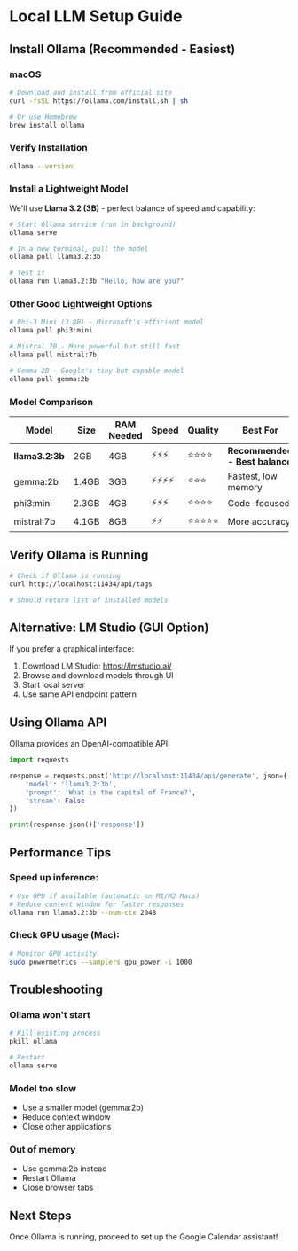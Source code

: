 # Local LLM Setup Guide

## Install Ollama (Recommended - Easiest)

### macOS
```bash
# Download and install from official site
curl -fsSL https://ollama.com/install.sh | sh

# Or use Homebrew
brew install ollama
```

### Verify Installation
```bash
ollama --version
```

### Install a Lightweight Model

We'll use **Llama 3.2 (3B)** - perfect balance of speed and capability:

```bash
# Start Ollama service (run in background)
ollama serve

# In a new terminal, pull the model
ollama pull llama3.2:3b

# Test it
ollama run llama3.2:3b "Hello, how are you?"
```

### Other Good Lightweight Options

```bash
# Phi-3 Mini (3.8B) - Microsoft's efficient model
ollama pull phi3:mini

# Mistral 7B - More powerful but still fast
ollama pull mistral:7b

# Gemma 2B - Google's tiny but capable model
ollama pull gemma:2b
```

### Model Comparison

| Model | Size | RAM Needed | Speed | Quality | Best For |
|-------|------|------------|-------|---------|----------|
| **llama3.2:3b** | 2GB | 4GB | ⚡⚡⚡ | ⭐⭐⭐⭐ | **Recommended - Best balance** |
| gemma:2b | 1.4GB | 3GB | ⚡⚡⚡⚡ | ⭐⭐⭐ | Fastest, low memory |
| phi3:mini | 2.3GB | 4GB | ⚡⚡⚡ | ⭐⭐⭐⭐ | Code-focused |
| mistral:7b | 4.1GB | 8GB | ⚡⚡ | ⭐⭐⭐⭐⭐ | More accuracy |

## Verify Ollama is Running

```bash
# Check if Ollama is running
curl http://localhost:11434/api/tags

# Should return list of installed models
```

## Alternative: LM Studio (GUI Option)

If you prefer a graphical interface:

1. Download LM Studio: https://lmstudio.ai/
2. Browse and download models through UI
3. Start local server
4. Use same API endpoint pattern

## Using Ollama API

Ollama provides an OpenAI-compatible API:

```python
import requests

response = requests.post('http://localhost:11434/api/generate', json={
    'model': 'llama3.2:3b',
    'prompt': 'What is the capital of France?',
    'stream': False
})

print(response.json()['response'])
```

## Performance Tips

### Speed up inference:
```bash
# Use GPU if available (automatic on M1/M2 Macs)
# Reduce context window for faster responses
ollama run llama3.2:3b --num-ctx 2048
```

### Check GPU usage (Mac):
```bash
# Monitor GPU activity
sudo powermetrics --samplers gpu_power -i 1000
```

## Troubleshooting

### Ollama won't start
```bash
# Kill existing process
pkill ollama

# Restart
ollama serve
```

### Model too slow
- Use a smaller model (gemma:2b)
- Reduce context window
- Close other applications

### Out of memory
- Use gemma:2b instead
- Restart Ollama
- Close browser tabs

## Next Steps

Once Ollama is running, proceed to set up the Google Calendar assistant!
